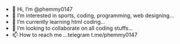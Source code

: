 - 👋 Hi, I’m @phemmy0147
- 👀 I’m interested in sports, coding, programming, web designing...
- 🌱 I’m currently learning html coding...
- 💞️ I’m looking to collaborate on all coding stuffs...
- 📫 How to reach me ...telegram t.me/phemmy0147

<!---
phemmy0147/phemmy0147 is a ✨ special ✨ repository because its `README.md` (this file) appears on your GitHub profile.
You can click the Preview link to take a look at your changes.
--->
